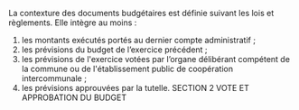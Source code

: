 La contexture des documents budgétaires est définie suivant les lois et règlements. Elle intègre au moins :
1. les montants exécutés portés au dernier compte administratif ;
2. les prévisions du budget de l’exercice précédent ;
3. les prévisions de l'exercice votées par l’organe délibérant compétent de la commune ou de l'établissement public de coopération intercommunale ;
4. les prévisions approuvées par la tutelle.
SECTION 2
VOTE ET APPROBATION DU BUDGET